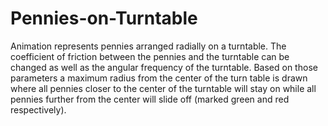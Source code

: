 # Pennies-on-Turntable
Animation represents pennies arranged radially on a turntable.  The coefficient of friction between the pennies and the turntable can be changed as well as the angular frequency of the turntable.  Based on those parameters a maximum radius from the center of the turn table is drawn where all pennies closer to the center of the turntable will stay on while all pennies further from the center will slide off (marked green and red respectively).
